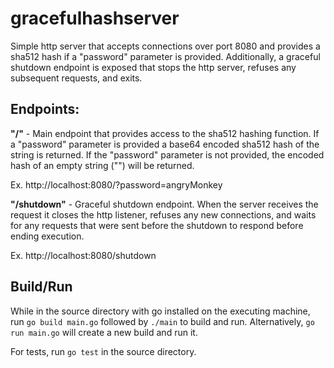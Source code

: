 # gracefulhashserver

Simple http server that accepts connections over port 8080 and provides a 
sha512 hash if a "password" parameter is provided. Additionally, a graceful
shutdown endpoint is exposed that stops the http server, refuses any 
subsequent requests, and exits.

## Endpoints:
**"/"** - Main endpoint that provides access to the sha512 hashing function. If 
      a "password" parameter is provided a base64 encoded sha512 hash of the
      string is returned. If the "password" parameter is not provided, the
      encoded hash of an empty string ("") will be returned.
      
   Ex. http://localhost:8080/?password=angryMonkey
      
**"/shutdown"** - Graceful shutdown endpoint. When the server receives the request
              it closes the http listener, refuses any new connections, and 
              waits for any requests that were sent before the shutdown to
              respond before ending execution.
   
   Ex. http://localhost:8080/shutdown
              
## Build/Run
While in the source directory with go installed on the executing machine, run
`go build main.go`
followed by
`./main`
to build and run. Alternatively,
`go run main.go`
will create a new build and run it.

For tests, run
`go test`
in the source directory.
